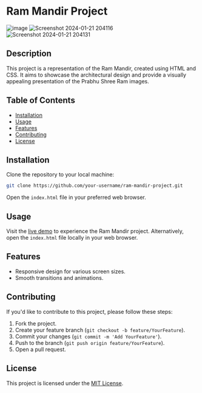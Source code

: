 # Ram Mandir Project

![image](https://github.com/MaheshMohite6520/Jay-Shree-Ram/assets/126685009/6c62d2b3-681c-49cd-9990-1715d7d70eee)
![Screenshot 2024-01-21 204116](https://github.com/MaheshMohite6520/Jay-Shree-Ram/assets/126685009/b06a962c-625e-421a-82b6-b293dafdc3fd)
![Screenshot 2024-01-21 204131](https://github.com/MaheshMohite6520/Jay-Shree-Ram/assets/126685009/91d8522a-9fe9-4365-9a2a-851198c98324)

## Description

This project is a representation of the Ram Mandir, created using HTML and CSS. It aims to showcase the architectural design and provide a visually appealing presentation of the Prabhu Shree Ram images.

## Table of Contents

- [Installation](#installation)
- [Usage](#usage)
- [Features](#features)
- [Contributing](#contributing)
- [License](#license)

## Installation

Clone the repository to your local machine:

```bash
git clone https://github.com/your-username/ram-mandir-project.git
```

Open the `index.html` file in your preferred web browser.

## Usage

Visit the [live demo]() to experience the Ram Mandir project. Alternatively, open the `index.html` file locally in your web browser.

## Features

- Responsive design for various screen sizes.
- Smooth transitions and animations.

## Contributing

If you'd like to contribute to this project, please follow these steps:

1. Fork the project.
2. Create your feature branch (`git checkout -b feature/YourFeature`).
3. Commit your changes (`git commit -m 'Add YourFeature'`).
4. Push to the branch (`git push origin feature/YourFeature`).
5. Open a pull request.

## License

This project is licensed under the [MIT License](LICENSE).

